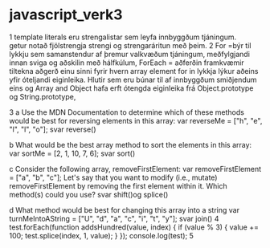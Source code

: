 # javascript_verk3
1
 template literals eru strengalistar sem leyfa innbyggðum tjáningum.  
 getur notað fjölstrengja strengi og strengaráritun með þeim.
2
For =býr til lykkju sem samanstendur af þremur valkvæðum tjáningum, meðfylgjandi innan sviga og aðskilin með hálfkúlum,
ForEach = aðferðin framkvæmir tiltekna aðgerð einu sinni fyrir hvern array element
for in lykkja lýkur aðeins yfir óteljandi eiginleika. Hlutir sem eru búnar til af innbyggðum smiðjendum eins og Array and Object
hafa erft ótengda eiginleika frá Object.prototype og String.prototype,

3
  a
  Use the MDN Documentation to determine which of these methods would be best for reversing elements in this array:
  var reverseMe = ["h", "e", "l", "l", "o"];
  svar reverse()

  b
  What would be the best array method to sort the elements in this array:
  var sortMe = [2, 1, 10, 7, 6];
  svar sort()
  
  c
  Consider the following array, removeFirstElement:
  var removeFirstElement = ["a", "b", "c"];
  Let's say that you want to modify (i.e., mutate) removeFirstElement by removing the first element within it. Which method(s) could you use?
  svar shift()og splice()
  
  d
  What method would be best for changing this array into a string
  var turnMeIntoAString = ["U", "d", "a", "c", "i", "t", "y"];
  svar join()
4
test.forEach(function addsHundred(value, index) {
    if (value % 3) {
    	value += 100;
    	test.splice(index, 1, value);
    }
});
console.log(test);
5
